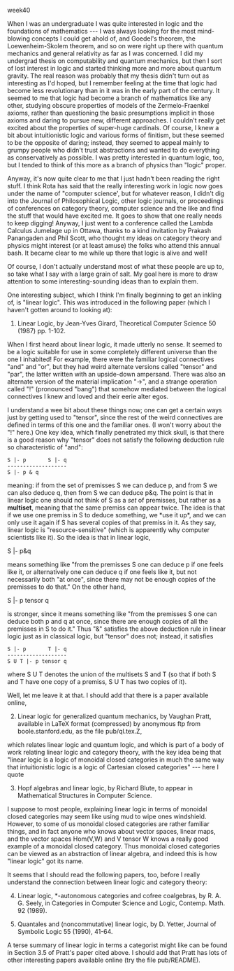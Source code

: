 week40

When I was an undergraduate I was quite interested in logic and the
foundations of mathematics \-\-- I was always looking for the most
mind-blowing concepts I could get ahold of, and Goedel's theorem, the
Loewenheim-Skolem theorem, and so on were right up there with quantum
mechanics and general relativity as far as I was concerned. I did my
undergrad thesis on computability and quantum mechanics, but then I sort
of lost interest in logic and started thinking more and more about
quantum gravity. The real reason was probably that my thesis didn't
turn out as interesting as I'd hoped, but I remember feeling at the
time that logic had become less revolutionary than in it was in the
early part of the century. It seemed to me that logic had become a
branch of mathematics like any other, studying obscure properties of
models of the Zermelo-Fraenkel axioms, rather than questioning the basic
presumptions implicit in those axioms and daring to pursue new,
different approaches. I couldn't really get excited about the
properties of super-huge cardinals. Of course, I knew a bit about
intuitionistic logic and various forms of finitism, but these seemed to
be the opposite of daring; instead, they seemed to appeal mainly to
grumpy people who didn't trust abstractions and wanted to do everything
as conservatively as possible. I was pretty interested in quantum logic,
too, but I tended to think of this more as a branch of physics than
"logic" proper.

Anyway, it's now quite clear to me that I just hadn't been reading the
right stuff. I think Rota has said that the really interesting work in
logic now goes under the name of "computer science', but for whatever
reason, I didn't dig into the Journal of Philosophical Logic, other
logic journals, or proceedings of conferences on category theory,
computer science and the like and find the stuff that would have excited
me. It goes to show that one really needs to keep digging! Anyway, I
just went to a conference called the Lambda Calculus Jumelage up in
Ottawa, thanks to a kind invitation by Prakash Panangaden and Phil
Scott, who thought my ideas on category theory and physics might
interest (or at least amuse) the folks who attend this annual bash. It
became clear to me while up there that logic is alive and well!

Of course, I don't actually understand most of what these people are up
to, so take what I say with a large grain of salt. My goal here is more
to draw attention to some interesting-sounding ideas than to explain
them.

One interesting subject, which I think I'm finally beginning to get an
inkling of, is "linear logic". This was introduced in the following
paper (which I haven't gotten around to looking at):

1) Linear Logic, by Jean-Yves Girard, Theoretical Computer Science 50
(1987) pp. 1-102.

When I first heard about linear logic, it made utterly no sense. It
seemed to be a logic suitable for use in some completely different
universe than the one I inhabited! For example, there were the familiar
logical connectives "and" and "or", but they had weird alternate
versions called "tensor" and "par", the latter written with an
upside-down ampersand. There was also an alternate version of the
material implication "→", and a strange operation called "!"
(pronounced "bang") that somehow mediated between the logical
connectives I knew and loved and their eerie alter egos.

I understand a wee bit about these things now; one can get a certain
ways just by getting used to "tensor", since the rest of the weird
connectives are defined in terms of this one and the familiar ones. (I
won't worry about the "!" here.) One key idea, which finally
penetrated my thick skull, is that there is a good reason why "tensor"
does not satisfy the following deduction rule so characteristic of
"and":

    S |- p       S |- q
    -------------------
    S |- p & q

meaning: if from the set of premisses S we can deduce p, and from S we
can also deduce q, then from S we can deduce p&q. The point is that in
linear logic one should not think of S as a *set* of premisses, but
rather as a **multiset**, meaning that the same premiss can appear
twice. The idea is that if we use one premiss in S to deduce something,
we \*use it up\*, and we can only use it again if S has several copies
of that premiss in it. As they say, linear logic is
"resource-sensitive" (which is apparently why computer scientists like
it). So the idea is that in linear logic,

S \|- p&q

means something like "from the premisses S one can deduce p if one
feels like it, or alternatively one can deduce q if one feels like it,
but not necessarily both "at once", since there may not be enough
copies of the premisses to do that." On the other hand,

S \|- p tensor q

is stronger, since it means something like "from the premisses S one
can deduce both p and q at once, since there are enough copies of all
the premisses in S to do it." Thus "&" satisfies the above deduction
rule in linear logic just as in classical logic, but "tensor" does
not; instead, it satisfies

    S |- p       T |- q
    -------------------
    S U T |- p tensor q

where S U T denotes the union of the multisets S and T (so that if both
S and T have one copy of a premiss, S U T has two copies of it).

Well, let me leave it at that. I should add that there is a paper
available online,

2) Linear logic for generalized quantum mechanics, by Vaughan Pratt,
available in LaTeX format (compressed) by anonymous ftp from
boole.stanford.edu, as the file pub/ql.tex.Z,

which relates linear logic and quantum logic, and which is part of a
body of work relating linear logic and category theory, with the key
idea being that "linear logic is a logic of monoidal closed categories
in much the same way that intuitionistic logic is a logic of Cartesian
closed categories" \-\-- here I quote

3) Hopf algebras and linear logic, by Richard Blute, to appear in
Mathematical Structures in Computer Science.

I suppose to most people, explaining linear logic in terms of monoidal
closed categories may seem like using mud to wipe ones windshield.
However, to some of us monoidal closed categories are rather familiar
things, and in fact anyone who knows about vector spaces, linear maps,
and the vector spaces Hom(V,W) and V tensor W knows a really good
example of a monoidal closed category. Thus monoidal closed categories
can be viewed as an abstraction of linear algebra, and indeed this is
how "linear logic" got its name.

It seems that I should read the following papers, too, before I really
understand the connection between linear logic and category theory:

4) Linear logic, \*-autonomous categories and cofree coalgebras, by R.
A. G. Seely, in Categories in Computer Science and Logic, Contemp. Math.
92 (1989).

5) Quantales and (noncommutative) linear logic, by D. Yetter, Journal
of Symbolic Logic 55 (1990), 41-64.

A terse summary of linear logic in terms a categorist might like can be
found in Section 3.5 of Pratt's paper cited above. I should add that
Pratt has lots of other interesting papers available online (try the
file pub/README).
